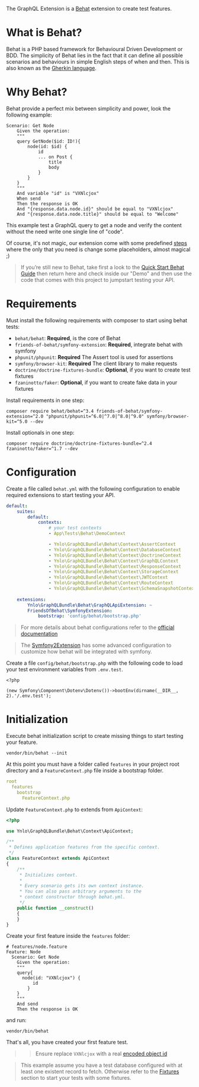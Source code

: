 The GraphQL Extension is a [Behat](http://behat.org) extension to create test features.

# What is Behat?

Behat is a PHP based framework for Behavioural Driven Development or BDD. 
The simplicity of Behat lies in the fact that it can define 
all possible scenarios and behaviours in simple English steps of when and then. 
This is also known as the [Gherkin language](http://behat.org/en/latest/user_guide/gherkin.html).

# Why Behat?

Behat provide a perfect mix between simplicity and power, look the following example:

````gherkin
Scenario: Get Node
    Given the operation:
    """
    query GetNode($id: ID!){
        node(id: $id) {
            id
            ... on Post {
                title
                body
            }
        }
    }
    """
    And variable "id" is "VXNlcjox"
    When send
    Then the response is OK
    And "{response.data.node.id}" should be equal to "VXNlcjox"
    And "{response.data.node.title}" should be equal to "Welcome"
````    
This example test a GraphQL query to get a node and verify
the content without the need write one single line of "code".

Of course, it's not magic, our extension come with some predefined 
[steps](03_Predefined_Steps.md) 
where the only that you need is change some placeholders, almost magical ;)

> If you’re still new to Behat, take first a look to the 
[Quick Start Behat Guide](http://behat.org/en/latest/quick_start.html)
 then return here and check inside our "Demo" and then use the code 
 that comes with this project to jumpstart testing your API.
 
# Requirements

Must install the following requirements with composer to start using behat tests:

- `behat/behat`: **Required**, is the core of Behat
- `friends-of-behat/symfony-extension`: **Required**, integrate behat with symfony
- `phpunit/phpunit`: **Required** The Assert tool is used for assertions
- `symfony/browser-kit`: **Required** The client library to make requests
- `doctrine/doctrine-fixtures-bundle`: **Optional**, if you want to create test fixtures
- `fzaninotto/faker`: **Optional**, if you want to create fake data in your fixtures

Install requirements in one step:

    composer require behat/behat=^3.4 friends-of-behat/symfony-extension=^2.0 "phpunit/phpunit=^6.0|^7.0|^8.0|^9.0" symfony/browser-kit=^5.0 --dev

Install optionals in one step:

    composer require doctrine/doctrine-fixtures-bundle=^2.4 fzaninotto/faker=^1.7 --dev
    
# Configuration

Create a file called `behat.yml` with the following configuration 
to enable required extensions to start testing your API.

````yaml
default:
    suites:
        default:
            contexts:
                # your test contexts                    
                - App\Tests\Behat\DemoContext

                - Ynlo\GraphQLBundle\Behat\Context\AssertContext
                - Ynlo\GraphQLBundle\Behat\Context\DatabaseContext
                - Ynlo\GraphQLBundle\Behat\Context\DoctrineContext
                - Ynlo\GraphQLBundle\Behat\Context\GraphQLContext
                - Ynlo\GraphQLBundle\Behat\Context\ResponseContext
                - Ynlo\GraphQLBundle\Behat\Context\StorageContext
                - Ynlo\GraphQLBundle\Behat\Context\JWTContext
                - Ynlo\GraphQLBundle\Behat\Context\RouteContext
                - Ynlo\GraphQLBundle\Behat\Context\SchemaSnapshotContext
    
    extensions:
        Ynlo\GraphQLBundle\Behat\GraphQLApiExtension: ~
        FriendsOfBehat\SymfonyExtension:
            bootstrap: 'config/behat/bootstrap.php'
````
> For more details about behat configurations refer
 to the [official documentation](http://behat.org/en/latest/user_guide/configuration.html)

> The [Symfony2Extension](https://github.com/Behat/Symfony2Extension) has some advanced configuration 
to customize how behat will be integrated with symfony.

Create a file `config/behat/bootstrap.php` with the following code to
load your test environment variables from `.env.test`.

```
<?php

(new Symfony\Component\Dotenv\Dotenv())->bootEnv(dirname(__DIR__, 2).'/.env.test');
```

# Initialization

Execute behat initialization script to create missing things 
to start testing your feature.

    vendor/bin/behat --init
    
At this point you must have a folder called `features` in your project root directory
and a `FeatureContext.php` file inside a bootstrap folder.

````yaml
root
  features
    bootstrap
      FeatureContext.php
````

Update `FeatureContext.php` to extends from `ApiContext`:

````php
<?php

use Ynlo\GraphQLBundle\Behat\Context\ApiContext;

/**
 * Defines application features from the specific context.
 */
class FeatureContext extends ApiContext
{
    /**
     * Initializes context.
     *
     * Every scenario gets its own context instance.
     * You can also pass arbitrary arguments to the
     * context constructor through behat.yml.
     */
    public function __construct()
    {
    }
}
````

Create your first feature inside the `features` folder:
````gherkin
# features/node.feature
Feature: Node
  Scenario: Get Node
    Given the operation:
    """
    query{
      node(id: "VXNlcjox") {
          id
        }
    }
    """
    And send
    Then the response is OK
````

and run:

    vendor/bin/behat
    
That's all, you have created your first feature test.

>> Ensure replace `VXNlcjox` with a real [encoded object id](../08_Reference/01_Object_ID.md)

> This example assume you have a test database configured 
with at least one existent record to fetch. 
Otherwise refer to the [Fixtures](02_Fixtures.md) section to start your tests with
 some fixtures.